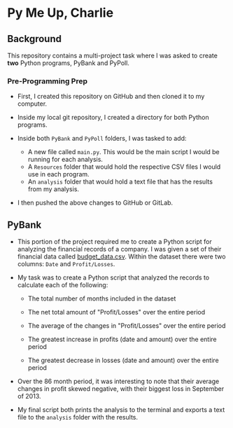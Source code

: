 # Py Me Up, Charlie

## Background

This repository contains a multi-project task where I was asked to create **two** Python programs, PyBank and PyPoll. 

### Pre-Programming Prep

* First, I created this repository on GitHub and then cloned it to my computer.

* Inside my local git repository, I created a directory for both Python programs. 

* Inside both `PyBank` and `PyPoll` folders, I was tasked to add:

  * A new file called `main.py`. This would be the main script I would be running for each analysis.
  * A `Resources` folder that would hold the respective CSV files I would use in each program. 
  * An `analysis` folder that would hold a text file that has the results from my analysis.

* I then pushed the above changes to GitHub or GitLab.

## PyBank

* This portion of the project required me to create a Python script for analyzing the financial records of a company. I was given a set of their financial data called [budget_data.csv](PyBank/Resources/budget_data.csv). Within the dataset there were two columns: `Date` and `Profit/Losses`. 

* My task was to create a Python script that analyzed the records to calculate each of the following:

  * The total number of months included in the dataset

  * The net total amount of "Profit/Losses" over the entire period

  * The average of the changes in "Profit/Losses" over the entire period

  * The greatest increase in profits (date and amount) over the entire period

  * The greatest decrease in losses (date and amount) over the entire period

* Over the 86 month period, it was interesting to note that their average changes in profit skewed negative, with their biggest loss in September of 2013.

* My final script both prints the analysis to the terminal and exports a text file to the `analysis` folder with the results.

